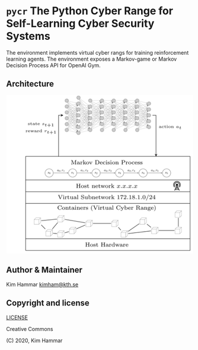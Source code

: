# `pycr` The Python Cyber Range for Self-Learning Cyber Security Systems

The environment implements virtual cyber rangs for training reinforcement learning agents. 
The environment exposes a Markov-game or Markov Decision Process API for OpenAI Gym.

## Architecture
<p align="center">
<img src="docs/pycr_1.png" width="600">
</p>

## Author & Maintainer

Kim Hammar <kimham@kth.se>

## Copyright and license

[LICENSE](LICENSE.md)

Creative Commons

(C) 2020, Kim Hammar

